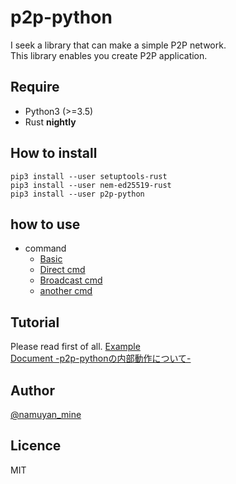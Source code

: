 p2p-python
==========
I seek a library that can make a simple P2P network.  
This library enables you create P2P application.

## Require
* Python3 (>=3.5)
* Rust **nightly**

## How to install
```commandline
pip3 install --user setuptools-rust
pip3 install --user nem-ed25519-rust
pip3 install --user p2p-python
```

## how to use
* command
    * [Basic](doc/BASIC.md)
    * [Direct cmd](doc/DIRECT_CMD.md)
    * [Broadcast cmd](doc/BROADCAST_CMD.md)
    * [another cmd](doc/ANOTHER_CMD.md)

## Tutorial
Please read first of all.
[Example](doc/EXAMPLE.md)  
[Document -p2p-pythonの内部動作について-](https://ameblo.jp/namuyan/entry-12398575560.html)


## Author
[@namuyan_mine](http://twitter.com/namuyan_mine/)

## Licence
MIT
